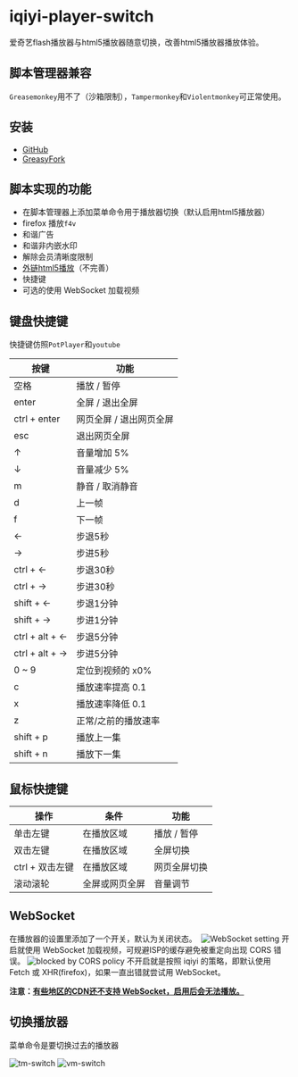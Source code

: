 # iqiyi-player-switch

爱奇艺flash播放器与html5播放器随意切换，改善html5播放器播放体验。

## 脚本管理器兼容
`Greasemonkey`用不了（沙箱限制），`Tampermonkey`和`Violentmonkey`可正常使用。

## 安装
* [GitHub](https://raw.githubusercontent.com/gooyie/userscript-iqiyi-player-switch/master/dist/iqiyi-player-switch.user.js)
* [GreasyFork](https://greasyfork.org/zh-CN/scripts/28356-iqiyi-player-switch)

## 脚本实现的功能
* 在脚本管理器上添加菜单命令用于播放器切换（默认启用html5播放器）
* firefox 播放`f4v`
* 和谐广告
* 和谐非内嵌水印
* 解除会员清晰度限制
* [外链html5播放](https://github.com/gooyie/userscript-iqiyi-player-switch/issues/7)（不完善）
* 快捷键
* 可选的使用 WebSocket 加载视频

## 键盘快捷键
快捷键仿照`PotPlayer`和`youtube`

| 按键 | 功能 |
| ---- | ---- |
| 空格 | 播放 / 暂停 |
| enter | 全屏 / 退出全屏 |
| ctrl + enter | 网页全屏 / 退出网页全屏 |
| esc | 退出网页全屏 |
| ↑ | 音量增加 5% |
| ↓ | 音量减少 5% |
| m | 静音 / 取消静音 |
| d | 上一帧 |
| f | 下一帧 |
| ← | 步退5秒 |
| → | 步进5秒 |
| ctrl + ← | 步退30秒 |
| ctrl + → | 步进30秒 |
| shift + ← | 步退1分钟 |
| shift + → | 步进1分钟 |
| ctrl + alt + ← | 步退5分钟 |
| ctrl + alt + → | 步进5分钟 |
| 0 ~ 9 | 定位到视频的 x0%|
| c | 播放速率提高 0.1 |
| x | 播放速率降低 0.1 |
| z | 正常/之前的播放速率 |
| shift + p | 播放上一集 |
| shift + n | 播放下一集 |

## 鼠标快捷键

| 操作 | 条件 | 功能 |
| ---- | ---- | ---- |
| 单击左键 | 在播放区域 | 播放 / 暂停 |
| 双击左键 | 在播放区域 | 全屏切换 |
| ctrl + 双击左键 | 在播放区域 | 网页全屏切换 |
| 滚动滚轮 | 全屏或网页全屏 | 音量调节 |

## WebSocket
在播放器的设置里添加了一个开关，默认为关闭状态。
![]()
![WebSocket setting](https://user-images.githubusercontent.com/25021141/37519377-d305b5e2-2953-11e8-96e6-b2d63210c479.png)
开启就使用 WebSocket 加载视频，可规避ISP的缓存避免被重定向出现 CORS 错误。
![blocked by CORS policy](https://user-images.githubusercontent.com/25021141/37519374-d05a6446-2953-11e8-931e-59e31f3e7af3.png)
不开启就是按照 iqiyi 的策略，即默认使用 Fetch 或 XHR(firefox)，如果一直出错就尝试用 WebSocket。

**注意：[有些地区的CDN还不支持 WebSocket，启用后会无法播放。](https://github.com/gooyie/userscript-iqiyi-player-switch/issues/21)**

## 切换播放器
菜单命令是要切换过去的播放器

![tm-switch](https://user-images.githubusercontent.com/25021141/27002463-abce11aa-4e15-11e7-96d3-00ba314dbfbe.png)
![vm-switch](https://user-images.githubusercontent.com/25021141/27002466-b3b9407e-4e15-11e7-8c43-c1c7129bd899.png)
